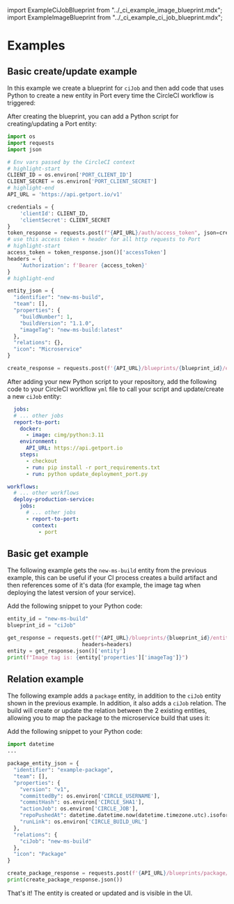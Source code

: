 import ExampleCiJobBlueprint from "../\_ci_example_image_blueprint.mdx";
import ExampleImageBlueprint from "../\_ci_example_ci_job_blueprint.mdx";

# Examples

## Basic create/update example

In this example we create a blueprint for `ciJob` and then add code that uses Python to create a new entity in Port every time the CircleCI workflow is triggered:

<ExampleCiJobBlueprint />

After creating the blueprint, you can add a Python script for creating/updating a Port entity:

```python showLineNumber
import os
import requests
import json

# Env vars passed by the CircleCI context
# highlight-start
CLIENT_ID = os.environ['PORT_CLIENT_ID']
CLIENT_SECRET = os.environ['PORT_CLIENT_SECRET']
# highlight-end
API_URL = 'https://api.getport.io/v1'

credentials = {
    'clientId': CLIENT_ID,
    'clientSecret': CLIENT_SECRET
}
token_response = requests.post(f"{API_URL}/auth/access_token", json=credentials)
# use this access token + header for all http requests to Port
# highlight-start
access_token = token_response.json()['accessToken']
headers = {
	'Authorization': f'Bearer {access_token}'
}
# highlight-end

entity_json = {
  "identifier": "new-ms-build",
  "team": [],
  "properties": {
    "buildNumber": 1,
    "buildVersion": "1.1.0",
    "imageTag": "new-ms-build:latest"
  },
  "relations": {},
  "icon": "Microservice"
}

create_response = requests.post(f'{API_URL}/blueprints/{blueprint_id}/entities?upsert=true', json=entity_json, headers=headers)
```

After adding your new Python script to your repository, add the following code to your CircleCI workflow `yml` file to call your script and update/create a new `ciJob` entity:

```yaml showLineNumbers
  jobs:
  # ... other jobs
  report-to-port:
    docker:
      - image: cimg/python:3.11
    environment:
      API_URL: https://api.getport.io
    steps:
      - checkout
      - run: pip install -r port_requirements.txt
      - run: python update_deployment_port.py

workflows:
  # ... other workflows
  deploy-production-service:
    jobs:
      # ... other jobs
      - report-to-port:
        context:
          - port
```

## Basic get example

The following example gets the `new-ms-build` entity from the previous example, this can be useful if your CI process creates a build artifact and then references some of it's data (for example, the image tag when deploying the latest version of your service).

Add the following snippet to your Python code:

```python showLineNumbers
entity_id = "new-ms-build"
blueprint_id = "ciJob"

get_response = requests.get(f"{API_URL}/blueprints/{blueprint_id}/entities/{entity_id}",
                        headers=headers)
entity = get_response.json()['entity']
print(f"Image tag is: {entity['properties']['imageTag']}")

```

## Relation example

The following example adds a `package` entity, in addition to the `ciJob` entity shown in the previous example. In addition, it also adds a `ciJob` relation. The build will create or update the relation between the 2 existing entities, allowing you to map the package to the microservice build that uses it:

<ExampleImageBlueprint />

Add the following snippet to your Python code:

```python showLineNumbers
import datetime
...

package_entity_json = {
  "identifier": "example-package",
  "team": [],
  "properties": {
    "version": "v1",
    "committedBy": os.environ['CIRCLE_USERNAME'],
    "commitHash": os.environ['CIRCLE_SHA1'],
    "actionJob": os.environ['CIRCLE_JOB'],
    "repoPushedAt": datetime.datetime.now(datetime.timezone.utc).isoformat(),
    "runLink": os.environ['CIRCLE_BUILD_URL']
  },
  "relations": {
    "ciJob": "new-ms-build"
  },
  "icon": "Package"
}

create_package_response = requests.post(f'{API_URL}/blueprints/package/entities?upsert=true', json=package_entity_json, headers=headers)
print(create_package_response.json())

```

That's it! The entity is created or updated and is visible in the UI.
